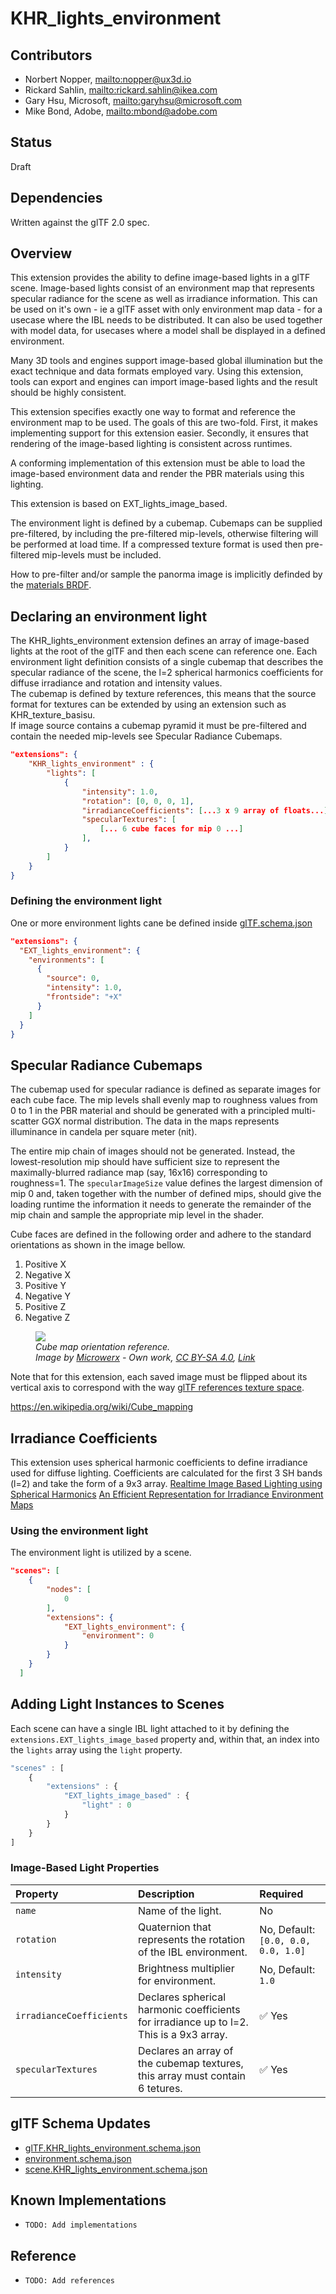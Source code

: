 
# KHR_lights_environment

## Contributors

* Norbert Nopper, <mailto:nopper@ux3d.io>
* Rickard Sahlin, <mailto:rickard.sahlin@ikea.com>
* Gary Hsu, Microsoft, <mailto:garyhsu@microsoft.com>
* Mike Bond, Adobe, <mailto:mbond@adobe.com>

## Status

Draft

## Dependencies

Written against the glTF 2.0 spec.

## Overview
This extension provides the ability to define image-based lights in a glTF scene. Image-based lights consist of an environment map that represents specular radiance for the scene as well as irradiance information.
This can be used on it's own - ie a glTF asset with only environment map data - for a usecase where the IBL needs to be distributed.
It can also be used together with model data, for usecases where a model shall be displayed in a defined environment.

Many 3D tools and engines support image-based global illumination but the exact technique and data formats employed vary. Using this extension, tools can export and engines can import image-based lights and the result should be highly consistent. 

This extension specifies exactly one way to format and reference the environment map to be used. The goals of this are two-fold. First, it makes implementing support for this extension easier. Secondly, it ensures that rendering of the image-based lighting is consistent across runtimes.

A conforming implementation of this extension must be able to load the image-based environment data and render the PBR materials using this lighting.

This extension is based on EXT_lights_image_based.

The environment light is defined by a cubemap.
Cubemaps can be supplied pre-filtered, by including the pre-filtered mip-levels, otherwise filtering will be performed at load time.
If a compressed texture format is used then pre-filtered mip-levels must be included.

How to pre-filter and/or sample the panorma image is implicitly definded by the [materials BRDF](https://github.com/KhronosGroup/glTF/tree/master/specification/2.0#appendix-b-brdf-implementation). 


## Declaring an environment light

The KHR_lights_environment extension defines an array of image-based lights at the root of the glTF and then each scene can reference one. 
Each environment light definition consists of a single cubemap that describes the specular radiance of the scene, the l=2 spherical harmonics coefficients for diffuse irradiance and rotation and intensity values.  
The cubemap is defined by texture references, this means that the source format for textures can be extended by using an extension such as KHR_texture_basisu.  
If image source contains a cubemap pyramid it must be pre-filtered and contain the needed mip-levels see Specular Radiance Cubemaps.  

```json
"extensions": {
    "KHR_lights_environment" : {
        "lights": [
            {
                "intensity": 1.0,
                "rotation": [0, 0, 0, 1],
                "irradianceCoefficients": [...3 x 9 array of floats...],
                "specularTextures": [
                    [... 6 cube faces for mip 0 ...]
                ],
            }
        ]
    }
}
```


### Defining the environment light

One or more environment lights cane be defined inside [glTF.schema.json](https://github.com/KhronosGroup/glTF/blob/master/specification/2.0/schema/glTF.schema.json)

```json
"extensions": {
  "EXT_lights_environment": {
    "environments": [
      {
        "source": 0,
        "intensity": 1.0,
        "frontside": "+X"
      }
    ]
  }
}
```    

## Specular Radiance Cubemaps

The cubemap used for specular radiance is defined as separate images for each cube face. 
The mip levels shall evenly map to roughness values from 0 to 1 in the PBR material and should be generated with a principled multi-scatter GGX normal distribution. The data in the maps represents illuminance in candela per square meter (nit).

The entire mip chain of images should not be generated.
Instead, the lowest-resolution mip should have sufficient size to represent the maximally-blurred radiance map (say, 16x16) corresponding to roughness=1. The `specularImageSize` value defines the largest dimension of mip 0 and, taken together with the number of defined mips, should give the loading runtime the information it needs to generate the remainder of the mip chain and sample the appropriate mip level in the shader.

Cube faces are defined in the following order and adhere to the standard orientations as shown in the image bellow.
1. Positive X
1. Negative X
1. Positive Y
1. Negative Y
1. Positive Z
1. Negative Z

<figure>
<img src="./figures/Cube_map.svg"/>
<figcaption><em>Cube map orientation reference.<br>Image by <a href="//commons.wikimedia.org/w/index.php?title=User:Microwerx&amp;action=edit&amp;redlink=1" class="new" title="User:Microwerx (page does not exist)">Microwerx</a> - <span class="int-own-work" lang="en">Own work</span>, <a href="https://creativecommons.org/licenses/by-sa/4.0" title="Creative Commons Attribution-Share Alike 4.0">CC BY-SA 4.0</a>, <a href="https://commons.wikimedia.org/w/index.php?curid=48935423">Link</a></em></figcaption>
</figure>

Note that for this extension, each saved image must be flipped about its vertical axis to correspond with the way <a href="https://github.com/KhronosGroup/glTF/tree/master/specification/2.0#images">glTF references texture space</a>.

https://en.wikipedia.org/wiki/Cube_mapping



## Irradiance Coefficients

This extension uses spherical harmonic coefficients to define irradiance used for diffuse lighting. Coefficients are calculated for the first 3 SH bands (l=2) and take the form of a 9x3 array.
[Realtime Image Based Lighting using Spherical Harmonics](https://metashapes.com/blog/realtime-image-based-lighting-using-spherical-harmonics/)
[An Efficient Representation for Irradiance Environment Maps](http://graphics.stanford.edu/papers/envmap/)

### Using the environment light

The environment light is utilized by a scene.

```json
"scenes": [
    {
        "nodes": [
            0
        ],
        "extensions": {
            "EXT_lights_environment": {
                "environment": 0
            }
        }
    }
  ]
```

## Adding Light Instances to Scenes

Each scene can have a single IBL light attached to it by defining the `extensions.EXT_lights_image_based` property and, within that, an index into the `lights` array using the `light` property.

```javascript
"scenes" : [
    {
        "extensions" : {
            "EXT_lights_image_based" : {
                "light" : 0
            }
        }
    }            
]
```

### Image-Based Light Properties

| Property | Description | Required |
|:-----------------------|:------------------------------------------| :--------------------------|
| `name` | Name of the light. | No |
| `rotation` | Quaternion that represents the rotation of the IBL environment. | No, Default: `[0.0, 0.0, 0.0, 1.0]` |
| `intensity` | Brightness multiplier for environment. | No, Default: `1.0` |
| `irradianceCoefficients` | Declares spherical harmonic coefficients for irradiance up to l=2. This is a 9x3 array. | :white_check_mark: Yes |
| `specularTextures` | Declares an array of the cubemap textures, this array must contain 6 tetures. | :white_check_mark: Yes |




## glTF Schema Updates

- [glTF.KHR_lights_environment.schema.json](schema/glTF.KHR_lights_environment.schema.json)
- [environment.schema.json](schema/environment.schema.json)
- [scene.KHR_lights_environment.schema.json](schema/scene.KHR_lights_environment.schema.json)

## Known Implementations

* `TODO: Add implementations`

## Reference

* `TODO: Add references`